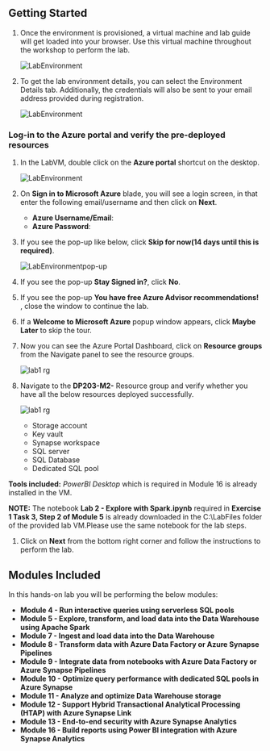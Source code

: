 ## **Getting Started**

1. Once the environment is provisioned, a virtual machine and lab guide will get loaded into your browser. Use this virtual machine throughout the workshop to perform the lab.
   
   ![LabEnvironment](media/vmandguide-lab2.png)
   
1. To get the lab environment details, you can select the Environment Details tab. Additionally, the credentials will also be sent to your email address provided during registration.

   ![LabEnvironment](media/environmenttab-lab3.png)

### Log-in to the Azure portal and verify the pre-deployed resources

1. In the LabVM, double click on the **Azure portal** shortcut on the desktop.

     ![LabEnvironment](media/azureshortcut.png) 
     
1. On **Sign in to Microsoft Azure** blade, you will see a login screen, in that enter the following email/username and then click on **Next**.  
   * **Azure Username/Email**:  <inject key="AzureAdUserEmail"></inject>
   * **Azure Password**:  <inject key="AzureAdUserPassword"></inject>
  
1. If you see the pop-up like below, click **Skip for now(14 days until this is required)**.

   ![LabEnvironmentpop-up](media/skip.png)

1. If you see the pop-up  **Stay Signed in?**, click **No**.

1. If you see the pop-up **You have free Azure Advisor recommendations!** , close the window to continue the lab. 

1. If a **Welcome to Microsoft Azure** popup window appears, click **Maybe Later** to skip the tour.

1. Now you can see the Azure Portal Dashboard, click on **Resource groups** from the Navigate panel to see the resource groups.
   
   ![lab1 rg](media/rg.png "lab1 resource group") 
     
1. Navigate to the **DP203-M2-<inject key="DeploymentID"></inject>** Resource group and verify whether you have all the below resources deployed successfully.
  
    ![lab1 rg](media/rg-lab3.png "lab3 resource group") 

   - Storage account
   - Key vault
   - Synapse workspace
   - SQL server
   - SQL Database
   - Dedicated SQL pool
 
   
**Tools included:** *PowerBI Desktop* which is required in Module 16 is already installed in the VM.

**NOTE:** The notebook **Lab 2 - Explore with Spark.ipynb** required in **Exercise 1 Task 3, Step 2 of Module 5** is already downloaded in the C:\LabFiles folder of the provided lab VM.Please use the same notebook for the lab steps.
 
 1. Click on **Next** from the bottom right corner and follow the instructions to perform the lab.

## Modules Included

  In this hands-on lab you will be performing the below modules:

- **Module 4 - Run interactive queries using serverless SQL pools**  
- **Module 5 - Explore, transform, and load data into the Data Warehouse using Apache Spark**
- **Module 7 - Ingest and load data into the Data Warehouse**
- **Module 8 - Transform data with Azure Data Factory or Azure Synapse Pipelines**
- **Module 9 - Integrate data from notebooks with Azure Data Factory or Azure Synapse Pipelines**
- **Module 10 - Optimize query performance with dedicated SQL pools in Azure Synapse**
- **Module 11 - Analyze and optimize Data Warehouse storage**
- **Module 12 - Support Hybrid Transactional Analytical Processing (HTAP) with Azure Synapse Link**
- **Module 13 - End-to-end security with Azure Synapse Analytics**
- **Module 16 - Build reports using Power BI integration with Azure Synapse Analytics**
 
